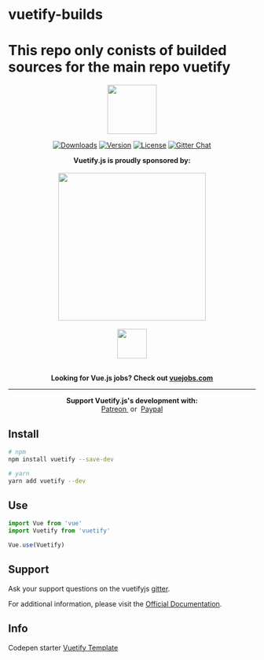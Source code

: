 # vuetify-builds
This repo only conists of builded sources for the main repo vuetify
=======
<p align="center"><a href="https://vuetifyjs.com" target="_blank"><img width="100"src="https://vuetifyjs.com/public/v.png"></a></p>
<p align="center">
<a href="https://www.npmjs.com/package/vuetify"><img src="https://img.shields.io/npm/dt/vuetify.svg" alt="Downloads"></a>
  <a href="https://www.npmjs.com/package/vuetify"><img src="https://img.shields.io/npm/v/vuetify.svg" alt="Version"></a>
  <a href="https://www.npmjs.com/package/vuetify"><img src="https://img.shields.io/npm/l/vuetify.svg" alt="License"></a>
  <a href="https://gitter.im/vuetifyjs"><img src="https://img.shields.io/gitter/room/vuetifyjs/home.svg" alt="Gitter Chat"></a>
</p>
<p align="center">
  <strong>Vuetify.js is proudly sponsored by:</strong>
  <br><br>
  <a href="https://www.browserstack.com" target="_blank">
    <img width="300px" src="https://vuetifyjs.com/static/doc-images/browser-stack.svg">
  </a>
  <br><br>
  <a href="https://www.cloudflare.com" target="_blank">
    <img height="60px" src="https://vuetifyjs.com/static/doc-images/cloudflare.svg">
  </a>
  <br><br>
</p>
<p align="center">
  <strong>Looking for Vue.js jobs? Check out <a href="https://vuejobs.com/?ref=vuetify" target="_blank">vuejobs.com</a></strong>
</p>
<hr>
<p align="center">
  <strong>Support Vuetify.js's development with:</strong>
  <br>
  
  <a href="https://patreon.com/vuetify" target="_blank">
    Patreon
  </a>
  &nbsp;or&nbsp;
  <a href="https://www.paypal.me/vuetify" target="_blank">
    Paypal
  </a>
  
</p>

## Install

``` bash
# npm
npm install vuetify --save-dev
```

``` bash
# yarn
yarn add vuetify --dev
```

## Use

```javascript
import Vue from 'vue'
import Vuetify from 'vuetify'

Vue.use(Vuetify)
```

## Support
Ask your support questions on the vuetifyjs [gitter](https://gitter.im/vuetifyjs/Lobby/).

For additional information, please visit the [Official Documentation](https://vuetifyjs.com).

## Info
Codepen starter [Vuetify Template](http://codepen.io/johnjleider/pen/bgJOrX)